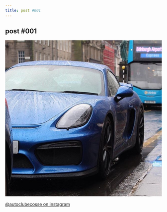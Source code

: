 ```yaml
---
title: post #001
---
```


## post #001
![post #001](https://github.com/autoclubecosse/autoclubecosse.github.io/blob/master/post-1.jpg)

[@autoclubecosse on instagram](https://www.instagram.com/autoclubecosse/?hl=en)
